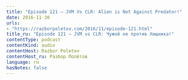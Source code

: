 ```yaml
---
title: "Episode 121 — JVM Vs CLR: Alien is Not Against Predator!"
date: 2016-11-30
urls:
- "https://razborpoletov.com/2016/11/episode-121.html"
title_ru: "Episode 121 — JVM vs CLR: Чужой не против Хищника!"
contentType: podcast
contentKind: audio
contentHost: Razbor Poletov
contentHost_ru: Разбор Полётов
language: ru
hasNotes: false
---
```

